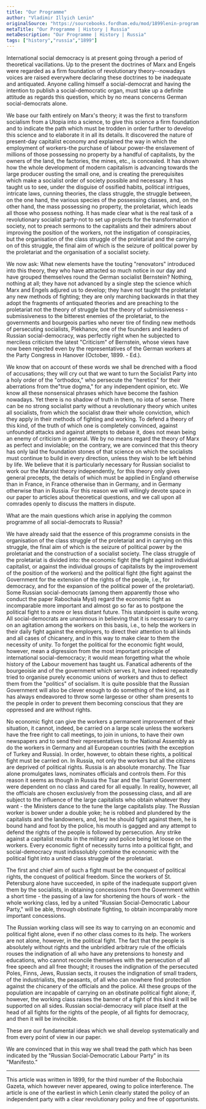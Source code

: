 ```yaml
---
title: "Our Programme"
author: "Vladimir Illyich Lenin"
originalSource: "https://sourcebooks.fordham.edu/mod/1899lenin-program.asp"
metaTitle: "Our Programme | History | Russia"
metaDescription: "Our Programme | History | Russia"
tags: ["history","russia","1899"]
---
```


International social democracy is at present going through a period of theoretical vacillations. Up to the present the doctrines of Marx and Engels were regarded as a firm foundation of revolutionary theory--nowadays voices are raised everywhere declaring these doctrines to be inadequate and antiquated. Anyone calling himself a social-democrat and having the intention to publish a social-democratic organ, must take up a definite attitude as regards this question, which by no means concerns German social-democrats alone.

We base our faith entirely on Marx's theory; it was the first to transform socialism from a Utopia into a science, to give this science a firm foundation and to indicate the path which must be trodden in order further to develop this science and to elaborate it in all its details. It discovered the nature of present-day capitalist economy and explained the way in which the employment of workers-the purchase of labour power-the enslavement of millions of those possessing no property by a handful of capitalists, by the owners of the land, the factories, the mines, etc., is concealed. It has shown how the whole development of modern capitalism is advancing towards the large producer ousting the small one, and is creating the prerequisites which make a socialist order of society possible and necessary. It has taught us to see, under the disguise of ossified habits, political intrigues, intricate laws, cunning theories, the class struggle, the struggle between, on the one hand, the various species of the possessing classes, and, on the other hand, the mass possessing no property, the proletariat, which leads all those who possess nothing. It has made clear what is the real task of a revolutionary socialist party-not to set up projects for the transformation of society, not to preach sermons to the capitalists and their admirers about improving the position of the workers, not the instigation of conspiracies, but the organisation of the class struggle of the proletariat and the carrying on of this struggle, the final aim of which is the seizure of political power by the proletariat and the organisation of a socialist society.

We now ask: What new elements have the touting "renovators" introduced into this theory, they who have attracted so much notice in our day and have grouped themselves round the German socialist Bernstein? Nothing, nothing at all; they have not advanced by a single step the science which Marx and Engels adjured us to develop; they have not taught the proletariat any new methods of fighting; they are only marching backwards in that they adopt the fragments of antiquated theories and are preaching to the proletariat not the theory of struggle but the theory of submissiveness - submissiveness to the bitterest enemies of the proletariat, to the governments and bourgeois parties who never tire of finding new methods of persecuting socialists, Plekhanov, one of the founders and leaders of Russian social-democracy, was perfectly right when he subjected to merciless criticism the latest "Criticism" of Bernstein, whose views have now been rejected even by the representatives of the German workers at the Party Congress in Hanover (October, 1899. - Ed.).

We know that on account of these words we shall be drenched with a flood of accusations; they will cry out that we want to turn the Socialist Party into a holy order of the "orthodox," who persecute the "heretics" for their aberrations from the"true dogma," for any independent opinion, etc. We know all these nonsensical phrases which have become the fashion nowadays. Yet there is no shadow of truth in them, no iota of sense. There can be no strong socialist party without a revolutionary theory which unites all socialists, from which the socialist draw their whole conviction, which they apply in their methods of fighting and working. To defend a theory of this kind, of the truth of which one is completely convinced, against unfounded attacks and against attempts to debase it, does not mean being an enemy of criticism in general. We by no means regard the theory of Marx as perfect and inviolable; on the contrary, we are convinced that this theory has only laid the foundation stones of that science on which the socialists must continue to build in every direction, unless they wish to be left behind by life. We believe that it is particularly necessary for Russian socialist to work our the Marxist theory independently, for this theory only gives general precepts, the details of which must be applied in England otherwise than in France, in France otherwise than in Germany, and in Germany otherwise than in Russia. For this reason we will willingly devote space in our paper to articles about theoretical questions, and we call upon all comrades openly to discuss the matters in dispute.

What are the main questions which arise in applying the common programme of all social-democrats to Russia?

We have already said that the essence of this programme consists in the organisation of the class struggle of the proletariat and in carrying on this struggle, the final aim of which is the seizure of political power by the proletariat and the construction of a socialist society. The class struggle of the proletariat is divided into: the economic fight (the fight against individual capitalist, or against the individual groups of capitalists by the improvement of the position of the workers) and the political fight (the fight against the Government for the extension of the rights of the people, i.e., for democracy, and for the expansion of the political power of the proletariat). Some Russian social-democrats (among them apparently those who conduct the paper Rabochaia Mysl) regard the economic fight as incomparable more important and almost go so far as to postpone the political fight to a more or less distant future. This standpoint is quite wrong. All social-democrats are unanimous in believing that it is necessary to carry on an agitation among the workers on this basis, i.e., to help the workers in their daily fight against the employers, to direct their attention to all kinds and all cases of chicanery, and in this way to make clear to them the necessity of unity. To forget the political for the economic fight would, however, mean a digression from the most important principle of international social-democracy; it would mean forgetting what the whole history of the Labour movement has taught us. Fanatical adherents of the bourgeoisie and of the government which serves it, have indeed repeatedly tried to organise purely economic unions of workers and thus to deflect them from the "politics" of socialism. It is quite possible that the Russian Government will also be clever enough to do something of the kind, as it has always endeavored to throw some largesse or other sham presents to the people in order to prevent them becoming conscious that they are oppressed and are without rights.

No economic fight can give the workers a permanent improvement of their situation, it cannot, indeed, be carried on a large scale unless the workers have the free right to call meetings, to join in unions, to have their own newspapers and to send their representatives to the National Assembly as do the workers in Germany and all European countries (with the exception of Turkey and Russia). In order, however, to obtain these rights, a political fight must be carried on. In Russia, not only the workers but all the citizens are deprived of political rights. Russia is an absolute monarchy. The Tsar alone promulgates laws, nominates officials and controls them. For this reason it seems as though in Russia the Tsar and the Tsarist Government were dependent on no class and cared for all equally. In reality, however, all the officials are chosen exclusively from the possessing class, and all are subject to the influence of the large capitalists who obtain whatever they want - the Ministers dance to the tune the large capitalists play. The Russian worker is bower under a double yoke; he is robbed and plundered by the capitalists and the landowners, and, lest he should fight against them, he is bound hand and foot by the police, his mouth is gagged and any attempt to defend the rights of the people is followed by persecution. Any strike against a capitalist results in the military and police being let loose on the workers. Every economic fight of necessity turns into a political fight, and social-democracy must indissolubly combine the economic with the political fight into a united class struggle of the proletariat.

The first and chief aim of such a fight must be the conquest of political rights, the conquest of political freedom. Since the workers of St. Petersburg alone have succeeded, in spite of the inadequate support given them by the socialists, in obtaining concessions from the Government within a short time - the passing of a law for shortening the hours of work - the whole working class, led by a united "Russian Social-Democratic Labour Party," will be able, through obstinate fighting, to obtain incomparably more important concessions.

The Russian working class will see its way to carrying on an economic and political fight alone, even if no other class comes to its help. The workers are not alone, however, in the political fight. The fact that the people is absolutely without rights and the unbridled arbitrary rule of the officials rouses the indignation of all who have any pretensions to honesty and educations, who cannot reconcile themselves with the persecution of all free speech and all free thought; it rouses the indignation of the persecuted Poles, Finns, Jews, Russian sects, it rouses the indignation of small traders, of the industrialists, the peasants, of all who can nowhere find protection against the chicanery of the officials and the police. All these groups of the population are incapable of carrying on an obstinate political fight alone; if, however, the working class raises the banner of a fight of this kind it will be supported on all sides. Russian social-democracy will place itself at the head of all fights for the rights of the people, of all fights for democracy, and then it will be invincible.

These are our fundamental ideas which we shall develop systematically and from every point of view in our paper.

We are convinced that in this way we shall tread the path which has been indicated by the "Russian Social-Democratic Labour Party" in its "Manifesto."

---

This article was written in 1899, for the third number of the Robochaia Gazeta, which however never appeared, owing to police interference. The article is one of the earliest in which Lenin clearly stated the policy of an independent party with a clear revolutionary policy and free of opportunists. 

